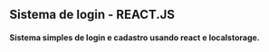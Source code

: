## Sistema de login - REACT.JS

#### Sistema simples de login e cadastro usando react e localstorage. 